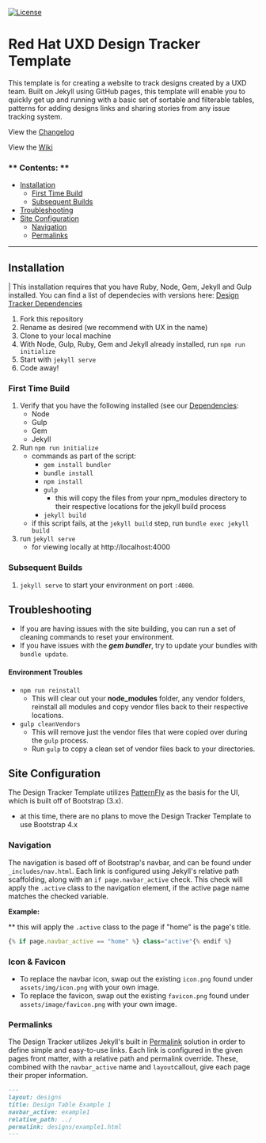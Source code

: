 [![License](https://img.shields.io/badge/License-Apache%202.0-blue.svg)](https://opensource.org/licenses/Apache-2.0)

# Red Hat UXD Design Tracker Template

This template is for creating a website to track designs created by a UXD team. Built on Jekyll using GitHub pages, this template will enable you to quickly get up and running with a basic set of sortable and filterable tables, patterns for adding designs links and sharing stories from any issue tracking system.

View the [Changelog](CHANGELOG.md)

View the [Wiki](https://github.com/rh-uxd/design-tracker-template/wiki)

### ** Contents: **
- [Installation](#installation)
  - [First Time Build](#first-time-build)
  - [Subsequent Builds](#subsequent-builds)
- [Troubleshooting](#troubleshooting)
- [Site Configuration](#site-configuration)
  - [Navigation](#navigation)
  - [Permalinks](#permalinks)

---

## Installation

| This installation requires that you have Ruby, Node, Gem, Jekyll and Gulp installed. You can find a list of dependecies with versions here: [Design Tracker Dependencies](https://github.com/rh-uxd/design-tracker-template/wiki/Dependencies)

1. Fork this repository
1. Rename as desired (we recommend with UX in the name)
1. Clone to your local machine
1. With Node, Gulp, Ruby, Gem and Jekyll already installed, run `npm run initialize`
1. Start with `jekyll serve`
1. Code away!

### First Time Build
1. Verify that you have the following installed (see our [Dependencies](https://github.com/rh-uxd/design-tracker-template/wiki/Dependencies):
    - Node
    - Gulp
    - Gem
    - Jekyll
2. Run `npm run initialize`
    - commands as part of the script:
      - `gem install bundler`
      - `bundle install`
      - `npm install`
      - `gulp`
        - this will copy the files from your npm_modules directory to their respective locations for the jekyll build process
      - `jekyll build`
    - if this script fails, at the `jekyll build` step, run `bundle exec jekyll build`
3. run `jekyll serve`
    - for viewing locally at http://localhost:4000

### Subsequent Builds
1. `jekyll serve` to start your environment on port `:4000`.

## Troubleshooting
- If you are having issues with the site building, you can run a set of cleaning commands to reset your environment.
- If you have issues with the ***gem bundler***, try to update your bundles with `bundle update`.

#### Environment Troubles
- `npm run reinstall`
    - This will clear out your **node_modules** folder, any vendor folders, reinstall all modules and copy vendor files back to their respective locations.
- `gulp cleanVendors`
    - This will remove just the vendor files that were copied over during the `gulp` process.
    - Run `gulp` to copy a clean set of vendor files back to your directories.

## Site Configuration
The Design Tracker Template utilizes [PatternFly](https://www.patternfly.org) as the basis for the UI, which is built off of Bootstrap (3.x).
  - at this time, there are no plans to move the Design Tracker Template to use Bootstrap 4.x

### Navigation
The navigation is based off of Bootstrap's navbar, and can be found under `_includes/nav.html`. Each link is configured using Jekyll's relative path scaffolding, along with an `if page.navbar_active` check. This check will apply the `.active` class to the navigation element, if the active page name matches the checked variable.

**Example:**

** this will apply the `.active` class to the page if "home" is the page's title.
``` js
{% if page.navbar_active == "home" %} class="active"{% endif %}
```

### Icon &amp; Favicon
- To replace the navbar icon, swap out the existing `icon.png` found under `assets/img/icon.png` with your own image.
- To replace the favicon, swap out the existing `favicon.png` found under `assets/image/favicon.png` with your own image.

### Permalinks
The Design Tracker utilizes Jekyll's built in [Permalink](https://jekyllrb.com/docs/permalinks/) solution in order to define simple and easy-to-use links. Each link is configured in the given pages front matter, with a relative path and permalink override. These, combined with the `navbar_active` name and `layout`callout, give each page their proper information.

```markdown
---
layout: designs
title: Design Table Example 1
navbar_active: example1
relative_path: ../
permalink: designs/example1.html
---
```
